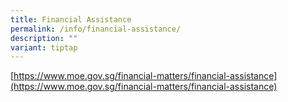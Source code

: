 ```yaml
---
title: Financial Assistance
permalink: /info/financial-assistance/
description: ""
variant: tiptap
---
```

[https://www.moe.gov.sg/financial-matters/financial-assistance](https://www.moe.gov.sg/financial-matters/financial-assistance)